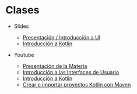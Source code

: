 # Clases

* Slides
  - [Presentación / Introducción a UI](slides/01.%20Presentacion%20-%20Introduccion%20a%20UI.pdf)
  - [Introducción a Kotlin](slides/02.%20Kotlin.pdf)

* Youtube
  - [Presentación de la Materia](https://www.youtube.com/watch?v=f3sJ6HEKZmE)
  - [Introducción a las Interfaces de Usuario](https://www.youtube.com/watch?v=sPJPUU9SxH8)
  - [Introducción a Kotlin](https://www.youtube.com/watch?v=bE3lZgciDO4&t=3542s)
  - [Crear e importar proyectos Kotlin con Maven](https://www.youtube.com/watch?v=4zVsbwi5nxU)
